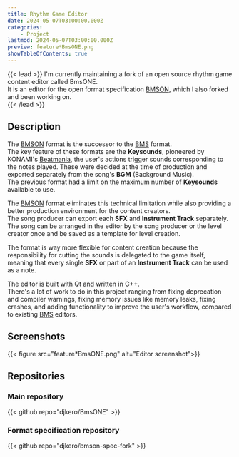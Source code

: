 ```yaml
---
title: Rhythm Game Editor
date: 2024-05-07T03:00:00.000Z
categories:
    - Project
lastmod: 2024-05-07T03:00:00.000Z
preview: feature*BmsONE.png
showTableOfContents: true
---
```


{{< lead >}}
I'm currently maintaining a fork of an open source rhythm game content editor called BmsONE.  
It is an editor for the open format specification [BMSON](https://bmson-spec-fork.readthedocs.io/en/latest/doc/index.html#general), which I also forked and been working on.  
{{< /lead >}}

## Description

The [BMSON](https://bmson-spec-fork.readthedocs.io/en/latest/doc/index.html#general) format is the successor to the [BMS](https://en.wikipedia.org/wiki/Be-Music_Source) format.  
The key feature of these formats are the **Keysounds**, pioneered by KONAMI's [Beatmania](https://en.wikipedia.org/wiki/Beatmania), the user's actions trigger sounds corresponding to the notes played. These were decided at the time of production and exported separately from the song's **BGM** (Background Music).  
The previous format had a limit on the maximum number of **Keysounds** available to use.

The [BMSON](https://bmson-spec-fork.readthedocs.io/en/latest/doc/index.html#general) format eliminates this technical limitation while also providing a better production environment for the content creators.  
The song producer can export each **SFX** and **Instrument Track** separately.  
The song can be arranged in the editor by the song producer or the level creator once and be saved as a template for level creation.  

The format is way more flexible for content creation because the responsibility for cutting the sounds is delegated to the game itself, meaning that every single **SFX** or part of an **Instrument Track** can be used as a note.  

The editor is built with Qt and written in C++.  
There's a lot of work to do in this project ranging from fixing deprecation and compiler warnings, fixing memory issues like memory leaks, fixing crashes, and adding functionality to improve the user's workflow, compared to existing [BMS](https://en.wikipedia.org/wiki/Be-Music_Source) editors.  

## Screenshots  

{{< figure src="feature*BmsONE.png" alt="Editor screenshot">}}  

## Repositories

### Main repository  
{{< github repo="djkero/BmsONE" >}}  

### Format specification repository  
{{< github repo="djkero/bmson-spec-fork" >}}  